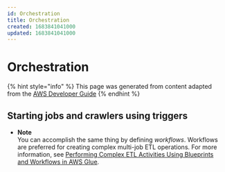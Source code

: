 ```yaml
---
id: Orchestration
title: Orchestration
created: 1683841041000
updated: 1683841041000
---
```

# Orchestration

{% hint style="info" %}
This page was generated from content adapted from the [AWS Developer Guide](https://github.com/awsdocs/aws-glue-developer-guide.git)
{% endhint %}

## Starting jobs and crawlers using triggers

- **Note**  
You can accomplish the same thing by defining *workflows*\. Workflows are preferred for creating complex multi\-job ETL operations\. For more information, see [Performing Complex ETL Activities Using Blueprints and Workflows in AWS Glue](orchestrate-using-workflows.md)\.


